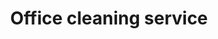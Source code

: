 ---
title: "Office cleaning service"
alt: "Comprehensive service from desks to kitchens and high-touch surfaces"
description: "Comprehensive service from desks to kitchens and high-touch surfaces"
category: "commercial-cleaning"
subcategory: "office-cleaning"
task: "office-cleaning"
image: "/commercial-cleaning/office-cleaning.webp"
ogImage: "/commercial-cleaning/office-cleaning.webp"
colour: "yellow"
pathtxt: "Office cleaning"
published: true
---